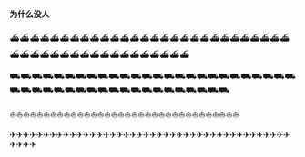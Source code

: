 #### 为什么没人 

⛴⛴⛴⛴⛴⛴⛴⛴⛴⛴⛴⛴⛴⛴⛴⛴⛴⛴⛴⛴⛴⛴⛴⛴⛴⛴⛴⛴⛴⛴⛴⛴⛴⛴⛴⛴⛴⛴⛴⛴⛴⛴⛴⛴⛴⛴

⛟⛟⛟⛟⛟⛟⛟⛟⛟⛟⛟⛟⛟⛟⛟⛟⛟⛟⛟⛟⛟⛟⛟⛟⛟⛟⛟⛟⛟⛟⛟⛟⛟⛟⛟⛟⛟⛟⛟⛟⛟⛟⛟⛟⛟⛟

⛵⛵⛵⛵⛵⛵⛵⛵⛵⛵⛵⛵⛵⛵⛵⛵⛵⛵⛵⛵⛵⛵⛵⛵⛵⛵⛵⛵⛵⛵⛵⛵⛵⛵

✈✈✈✈✈✈✈✈✈✈✈✈✈✈✈✈✈✈✈✈✈✈✈✈✈✈✈✈✈✈✈✈✈✈✈✈✈✈✈✈✈✈✈✈✈✈
